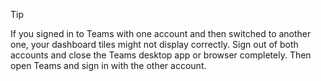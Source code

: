 > [!TIP]
> If you signed in to Teams with one account and then switched to another one, your dashboard tiles might not display correctly. Sign out of both accounts and close the Teams desktop app or browser completely. Then open Teams and sign in with the other account.